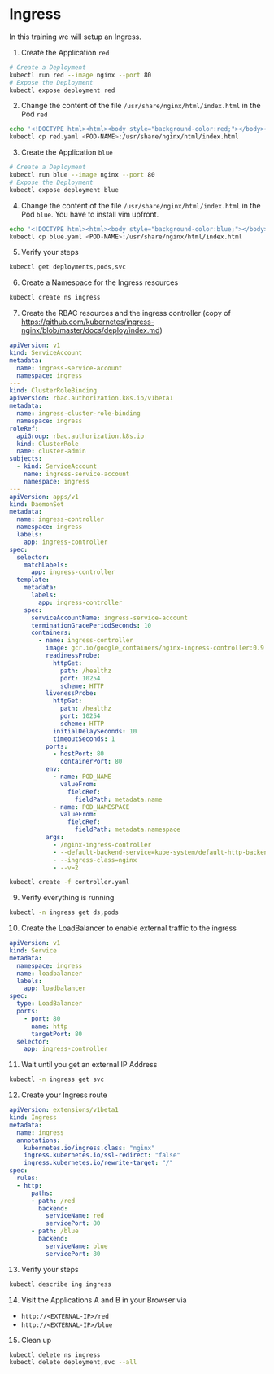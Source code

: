 # Ingress
In this training we will setup an Ingress.

1. Create the Application `red`
```bash
# Create a Deployment
kubectl run red --image nginx --port 80
# Expose the Deployment
kubectl expose deployment red
```
2. Change the content of the file `/usr/share/nginx/html/index.html` in the Pod `red` 
```bash
echo '<!DOCTYPE html><html><body style="background-color:red;"></body></html>' > red.yaml
kubectl cp red.yaml <POD-NAME>:/usr/share/nginx/html/index.html
```
3. Create the Application `blue`
```bash
# Create a Deployment
kubectl run blue --image nginx --port 80
# Expose the Deployment
kubectl expose deployment blue
```
4. Change the content of the file `/usr/share/nginx/html/index.html` in the Pod `blue`. You have to install vim upfront.
```bash
echo '<!DOCTYPE html><html><body style="background-color:blue;"></body></html>' > blue.yaml
kubectl cp blue.yaml <POD-NAME>:/usr/share/nginx/html/index.html
```
5. Verify your steps
```bash
kubectl get deployments,pods,svc
```
6. Create a Namespace for the Ingress resources
```bash
kubectl create ns ingress
```
7. Create the RBAC resources and the ingress controller (copy of https://github.com/kubernetes/ingress-nginx/blob/master/docs/deploy/index.md)
```yaml
apiVersion: v1
kind: ServiceAccount
metadata:
  name: ingress-service-account
  namespace: ingress
---
kind: ClusterRoleBinding
apiVersion: rbac.authorization.k8s.io/v1beta1
metadata:
  name: ingress-cluster-role-binding
  namespace: ingress
roleRef:
  apiGroup: rbac.authorization.k8s.io
  kind: ClusterRole
  name: cluster-admin
subjects:
  - kind: ServiceAccount
    name: ingress-service-account
    namespace: ingress
---
apiVersion: apps/v1
kind: DaemonSet
metadata:
  name: ingress-controller
  namespace: ingress
  labels:
    app: ingress-controller
spec:
  selector:
    matchLabels:
      app: ingress-controller
  template:
    metadata:
      labels:
        app: ingress-controller
    spec:
      serviceAccountName: ingress-service-account
      terminationGracePeriodSeconds: 10
      containers:
        - name: ingress-controller
          image: gcr.io/google_containers/nginx-ingress-controller:0.9.0-beta.15
          readinessProbe:
            httpGet:
              path: /healthz
              port: 10254
              scheme: HTTP
          livenessProbe:
            httpGet:
              path: /healthz
              port: 10254
              scheme: HTTP
            initialDelaySeconds: 10
            timeoutSeconds: 1
          ports:
            - hostPort: 80
              containerPort: 80
          env:
            - name: POD_NAME
              valueFrom:
                fieldRef:
                  fieldPath: metadata.name
            - name: POD_NAMESPACE
              valueFrom:
                fieldRef:
                  fieldPath: metadata.namespace    
          args:
            - /nginx-ingress-controller
            - --default-backend-service=kube-system/default-http-backend
            - --ingress-class=nginx
            - --v=2
```
```bash
kubectl create -f controller.yaml
```
9. Verify everything is running
```bash
kubectl -n ingress get ds,pods
```
10. Create the LoadBalancer to enable external traffic to the ingress
```yaml
apiVersion: v1
kind: Service
metadata:
  namespace: ingress
  name: loadbalancer
  labels:
    app: loadbalancer
spec:
  type: LoadBalancer
  ports:
    - port: 80
      name: http
      targetPort: 80
  selector:
    app: ingress-controller
```
11. Wait until you get an external IP Address
```bash
kubectl -n ingress get svc
```
12. Create your Ingress route
```yaml
apiVersion: extensions/v1beta1
kind: Ingress
metadata:
  name: ingress
  annotations:
    kubernetes.io/ingress.class: "nginx"
    ingress.kubernetes.io/ssl-redirect: "false"
    ingress.kubernetes.io/rewrite-target: "/"
spec:
  rules:
  - http:
      paths:
      - path: /red
        backend:
          serviceName: red
          servicePort: 80
      - path: /blue
        backend:
          serviceName: blue
          servicePort: 80
```
13. Verify your steps
```bash
kubectl describe ing ingress
```
14. Visit the Applications A and B in your Browser via
* `http://<EXTERNAL-IP>/red`
* `http://<EXTERNAL-IP>/blue`
15. Clean up
```bash
kubectl delete ns ingress
kubectl delete deployment,svc --all
```
